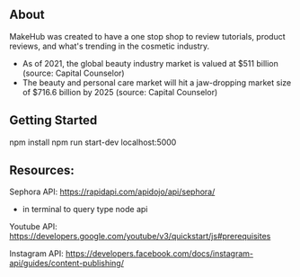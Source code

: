 ## About

MakeHub was created to have a one stop shop to review tutorials, product reviews, and what's trending in the cosmetic industry.

- As of 2021, the global beauty industry market is valued at $511 billion (source: Capital Counselor)
- The beauty and personal care market will hit a jaw-dropping market size of $716.6 billion by 2025 (source: Capital Counselor)

## Getting Started

npm install
npm run start-dev
localhost:5000

## Resources:

Sephora API:
https://rapidapi.com/apidojo/api/sephora/

- in terminal to query type node api

Youtube API:
https://developers.google.com/youtube/v3/quickstart/js#prerequisites

Instagram API:
https://developers.facebook.com/docs/instagram-api/guides/content-publishing/
